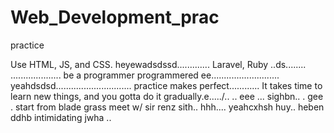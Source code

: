 # Web_Development_prac
practice

Use HTML, JS, and CSS.
 heyewadsdssd.............
Laravel, Ruby ..ds........
....................
be a programmer programmered ee...........................
 yeahdsdsd..............................
practice makes perfect............
It takes time to learn new things, and you gotta do it gradually.e...../..
..
 eee ...
sighbn..
. gee . start from blade grass meet w/ sir renz
sith..
hhh....
yeahcxhsh
huy..
heben
ddhb
intimidating
jwha
..
